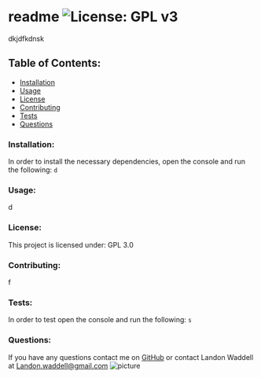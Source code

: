 # readme  ![License: GPL v3](https://img.shields.io/badge/License-GPLv3-blue.svg)
dkjdfkdnsk
## Table of Contents:
* [Installation](#installation)
* [Usage](#usage)
* [License](#license)
* [Contributing](#contributing)
* [Tests](#tests)
* [Questions](#questions)
### Installation:
In order to install the necessary dependencies, open the console and run the following:
```d```
### Usage:
d
### License:
This project is licensed under:
GPL 3.0
### Contributing:
f
### Tests:
In order to test open the console and run the following:
```s```
### Questions:
If you have any questions contact me on [GitHub](https://github.com/LAndon0615) or contact 
Landon Waddell at Landon.waddell@gmail.com
![picture](https://github.com/LAndon0615.png?size=80)
    
 